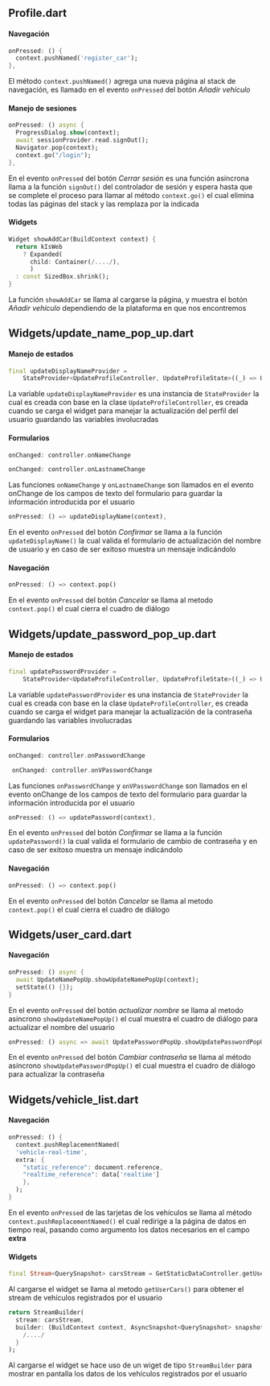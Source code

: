 Profile.dart
------
#### Navegación
```dart
onPressed: () {
  context.pushNamed('register_car');
},
```
El método `context.pushNamed()` agrega una nueva página al stack de navegación, es llamado en el evento `onPressed` del botón
*Añadir vehículo*

#### Manejo de sesiones
```dart
onPressed: () async {
  ProgressDialog.show(context);
  await sessionProvider.read.signOut();
  Navigator.pop(context);
  context.go("/login");
},
```
En el evento `onPressed` del botón *Cerrar sesión* es una función asíncrona llama a la función `signOut()` del controlador 
de sesión y espera hasta que se complete el proceso para llamar al método `context.go()` el cual elimina todas las páginas
del stack y las remplaza por la indicada

#### Widgets
```dart
Widget showAddCar(BuildContext context) {
  return kIsWeb
    ? Expanded(
      child: Container(/..../),
      )
  : const SizedBox.shrink();
}
```
La función `showAddCar` se llama al cargarse la página, y muestra el botón *Añadir vehículo* dependiendo de la plataforma en
que nos encontremos

Widgets/update_name_pop_up.dart
------
#### Manejo de estados
```dart
final updateDisplayNameProvider =
    StateProvider<UpdateProfileController, UpdateProfileState>((_) => UpdateProfileController());
```
La variable `updateDisplayNameProvider` es una instancia de `StateProvider` la cual es creada con base en la clase 
`UpdateProfileController`, es creada cuando se carga el widget para manejar la actualización del perfil del usuario
guardando las variables involucradas

#### Formularios
```dart
onChanged: controller.onNameChange

onChanged: controller.onLastnameChange
```
Las funciones `onNameChange` y `onLastnameChange` son llamados en el evento onChange de los campos de texto del formulario
para guardar la información introducida por el usuario

```dart
onPressed: () => updateDisplayName(context),
```
En el evento `onPressed` del botón *Confirmar* se llama a la función `updateDisplayName()` la cual valida el formulario de
actualización del nombre de usuario y en caso de ser exitoso muestra un mensaje indicándolo

#### Navegación
```dart
onPressed: () => context.pop()
```
En el evento `onPressed` del botón *Cancelar* se llama al metodo `context.pop()` el cual cierra el cuadro de diálogo

Widgets/update_password_pop_up.dart
------
#### Manejo de estados
```dart
final updatePasswordProvider =
    StateProvider<UpdateProfileController, UpdateProfileState>((_) => UpdateProfileController());
```
La variable `updatePasswordProvider` es una instancia de `StateProvider` la cual es creada con base en la clase 
`UpdateProfileController`, es creada cuando se carga el widget para manejar la actualización de la contraseña guardando las variables involucradas

#### Formularios
```dart
onChanged: controller.onPasswordChange

 onChanged: controller.onVPasswordChange
```
Las funciones `onPasswordChange` y `onVPasswordChange` son llamados en el evento onChange de los campos de texto del formulario para guardar la información introducida por el usuario

```dart
onPressed: () => updatePassword(context),
```
En el evento `onPressed` del botón *Confirmar* se llama a la función `updatePassword()` la cual valida el formulario de
cambio de contraseña y en caso de ser exitoso muestra un mensaje indicándolo

#### Navegación
```dart
onPressed: () => context.pop()
```
En el evento `onPressed` del botón *Cancelar* se llama al metodo `context.pop()` el cual cierra el cuadro de diálogo

Widgets/user_card.dart
------
#### Navegación
```dart
onPressed: () async {
  await UpdateNamePopUp.showUpdateNamePopUp(context);
  setState(() {});
}
```
En el evento `onPressed` del botón *actualizar nombre* se llama al metodo asíncrono `showUpdateNamePopUp()` el cual muestra el cuadro de diálogo para actualizar el nombre del usuario

```dart
onPressed: () async => await UpdatePasswordPopUp.showUpdatePasswordPopUp(context)
```
En el evento `onPressed` del botón *Cambiar contraseña* se llama al método asíncrono `showUpdatePasswordPopUp()` el cual muestra el cuadro de diálogo para actualizar la contraseña

Widgets/vehicle_list.dart
------
#### Navegación
```dart
onPressed: () {
  context.pushReplacementNamed(
  'vehicle-real-time',
  extra: {
    "static_reference": document.reference,
    "realtime_reference": data['realtime']
    },
  );
}
```
En el evento `onPressed` de las tarjetas de los vehículos se llama al método `context.pushReplacementNamed()` el cual redirige a la página de datos en tiempo real, pasando como argumento los datos necesarios en el campo **extra**

#### Widgets
```dart
final Stream<QuerySnapshot> carsStream = GetStaticDataController.getUserCars();
```
Al cargarse el widget se llama al metodo `getUserCars()` para obtener el stream de vehículos registrados por el usuario

```dart
return StreamBuilder(
  stream: carsStream,
  builder: (BuildContext context, AsyncSnapshot<QuerySnapshot> snapshot) {
    /..../
  }
);
```
Al cargarse el widget se hace uso de un wiget de tipo `StreamBuilder` para mostrar en pantalla los datos de los vehículos registrados por el usuario
